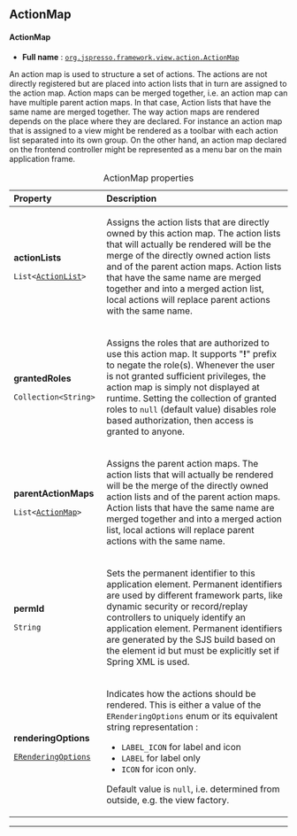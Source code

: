 ## ActionMap

#### <a name="org.jspresso.framework.view.action.ActionMap"></a>ActionMap

+ **Full name** : [`org.jspresso.framework.view.action.ActionMap`](http://www.jspresso.org/external/maven-site/apidocs/org/jspresso/framework/view/action/ActionMap.html)



An action map is used to structure a set of actions. The actions are not
 directly registered but are placed into action lists that in turn are
 assigned to the action map. Action maps can be merged together, i.e. an
 action map can have multiple parent action maps. In that case, Action lists
 that have the same name are merged together. The way action maps are rendered
 depends on the place where they are declared. For instance an action map that
 is assigned to a view might be rendered as a toolbar with each action list
 separated into its own group. On the other hand, an action map declared on
 the frontend controller might be represented as a menu bar on the main
 application frame.



<table>
<caption>ActionMap properties</caption>
<colgroup>
<col width="33%" />
<col width="66%" />
</colgroup>
<thead>
<tr class="header">
<th align="left">Property</th>
<th align="left">Description</th>
</tr>
</thead>
<tbody>
<tr class="odd">
<td align="left"><p><strong>actionLists</strong></p><p><code>List&#x200B;&lt;&#x200B;<a href="http://www.jspresso.org/external/maven-site/apidocs/org/jspresso/framework/view/action/ActionList.html">Action&#x200B;List</a>&#x200B;&gt;&#x200B;</code></p></td>
<td><p>Assigns the action lists that are directly owned by this action map. The
 action lists that will actually be rendered will be the merge of the
 directly owned action lists and of the parent action maps. Action lists
 that have the same name are merged together and into a merged action list,
 local actions will replace parent actions with the same name.</p></td>
</tr>
<tr class="even">
<td align="left"><p><strong>grantedRoles</strong></p><p><code>Collection&#x200B;&lt;&#x200B;String&#x200B;&gt;&#x200B;</code></p></td>
<td><p>Assigns the roles that are authorized to use this action map. It supports
 &quot;<b>!</b>&quot; prefix to negate the role(s). Whenever the user is not
 granted sufficient privileges, the action map is simply not displayed at
 runtime. Setting the collection of granted roles to <code>null</code>
 (default value) disables role based authorization, then access is granted
 to anyone.</p></td>
</tr>
<tr class="odd">
<td align="left"><p><strong>parentActionMaps</strong></p><p><code>List&#x200B;&lt;&#x200B;<a href="http://www.jspresso.org/external/maven-site/apidocs/org/jspresso/framework/view/action/ActionMap.html">Action&#x200B;Map</a>&#x200B;&gt;&#x200B;</code></p></td>
<td><p>Assigns the parent action maps. The action lists that will actually be
 rendered will be the merge of the directly owned action lists and of the
 parent action maps. Action lists that have the same name are merged
 together and into a merged action list, local actions will replace parent
 actions with the same name.</p></td>
</tr>
<tr class="even">
<td align="left"><p><strong>permId</strong></p><p><code>String</code></p></td>
<td><p>Sets the permanent identifier to this application element. Permanent
 identifiers are used by different framework parts, like dynamic security or
 record/replay controllers to uniquely identify an application element.
 Permanent identifiers are generated by the SJS build based on the element
 id but must be explicitly set if Spring XML is used.</p></td>
</tr>
<tr class="odd">
<td align="left"><p><strong>renderingOptions</strong></p><p><code><a href="http://www.jspresso.org/external/maven-site/apidocs/org/jspresso/framework/util/gui/ERenderingOptions.html">ERendering&#x200B;Options</a></code></p></td>
<td><p>Indicates how the actions should be rendered. This is either a value of the
 <code>ERenderingOptions</code> enum or its equivalent string representation
 :
 <ul>
 <li><code>LABEL_ICON</code> for label and icon</li>
 <li><code>LABEL</code> for label only</li>
 <li><code>ICON</code> for icon only.</li>
 </ul>
 <p>
 Default value is <code>null</code>, i.e. determined from outside, e.g. the
 view factory.</p></td>
</tr>
</tbody>
</table>

---


